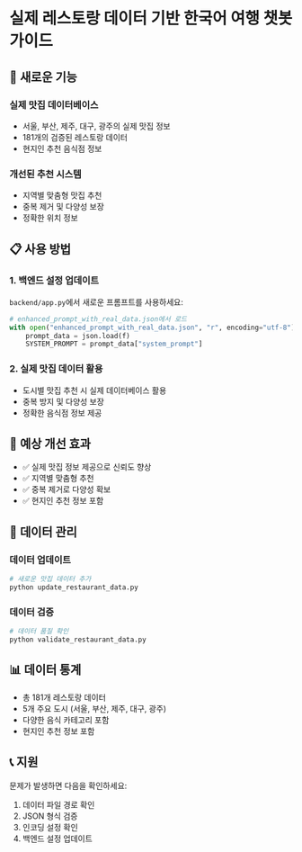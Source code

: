 # 실제 레스토랑 데이터 기반 한국어 여행 챗봇 가이드

## 🚀 새로운 기능

### 실제 맛집 데이터베이스
- 서울, 부산, 제주, 대구, 광주의 실제 맛집 정보
- 181개의 검증된 레스토랑 데이터
- 현지인 추천 음식점 정보

### 개선된 추천 시스템
- 지역별 맞춤형 맛집 추천
- 중복 제거 및 다양성 보장
- 정확한 위치 정보

## 📋 사용 방법

### 1. 백엔드 설정 업데이트
`backend/app.py`에서 새로운 프롬프트를 사용하세요:

```python
# enhanced_prompt_with_real_data.json에서 로드
with open("enhanced_prompt_with_real_data.json", "r", encoding="utf-8") as f:
    prompt_data = json.load(f)
    SYSTEM_PROMPT = prompt_data["system_prompt"]
```

### 2. 실제 맛집 데이터 활용
- 도시별 맛집 추천 시 실제 데이터베이스 활용
- 중복 방지 및 다양성 보장
- 정확한 음식점 정보 제공

## 🎯 예상 개선 효과

- ✅ 실제 맛집 정보 제공으로 신뢰도 향상
- ✅ 지역별 맞춤형 추천
- ✅ 중복 제거로 다양성 확보
- ✅ 현지인 추천 정보 포함

## 🔧 데이터 관리

### 데이터 업데이트
```bash
# 새로운 맛집 데이터 추가
python update_restaurant_data.py
```

### 데이터 검증
```bash
# 데이터 품질 확인
python validate_restaurant_data.py
```

## 📊 데이터 통계

- 총 181개 레스토랑 데이터
- 5개 주요 도시 (서울, 부산, 제주, 대구, 광주)
- 다양한 음식 카테고리 포함
- 현지인 추천 정보 포함

## 📞 지원

문제가 발생하면 다음을 확인하세요:
1. 데이터 파일 경로 확인
2. JSON 형식 검증
3. 인코딩 설정 확인
4. 백엔드 설정 업데이트
